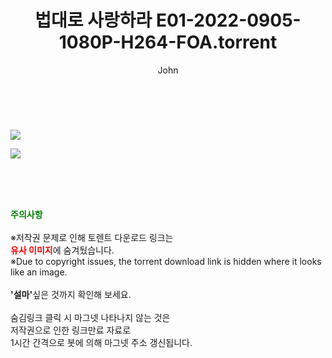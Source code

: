 ﻿---
layout: post
title:  "법대로 사랑하라 E01-2022-0905-1080P-H264-FOA.torrent"
author: John
categories: [ 드라마 ]
tags: [  ]
image: https://torrentrj52.com/uploadfile/full/8530e52f8707c00183f6818970b0672caf91171c.jpg"/></p><p><img src="https://torrentrj52.com/uploadfile/full/1735396f0562178f0bc08cb5bd027a4134a8a0ca.jpg 
description: "법대로 사랑하라 E01-2022-0905-1080P-H264-FOA torrent 정보 공유"
toc: true
toc_sticky: true
---

<br>
<p><img src="https://torrentrj52.com/uploadfile/full/8530e52f8707c00183f6818970b0672caf91171c.jpg"/></p><p><img src="https://torrentrj52.com/uploadfile/full/1735396f0562178f0bc08cb5bd027a4134a8a0ca.jpg"/></p>
    
<br><br><br>
<p data-ke-size="size16"><b><span style="color: green;">주의사항</span></b><br /><br />※저작권 문제로 인해 토렌트 다운로드 링크는<br /><b><span style="color: red;">유사 이미지</span></b>에 숨겨뒀습니다.<br />※Due to copyright issues, the torrent download link is hidden where it looks like an image.<br /><br /><b>'설마'</b>싶은 것까지 확인해 보세요.<br /><br />숨김링크 클릭 시 마그넷 나타나지 않는 것은<br />저작권으로 인한 링크만료 자료로<br />1시간 간격으로 봇에 의해 마그넷 주소 갱신됩니다.</p>
